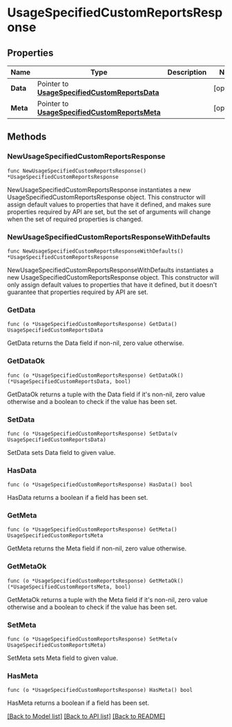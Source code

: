 # UsageSpecifiedCustomReportsResponse

## Properties

Name | Type | Description | Notes
---- | ---- | ----------- | ------
**Data** | Pointer to [**UsageSpecifiedCustomReportsData**](UsageSpecifiedCustomReportsData.md) |  | [optional] 
**Meta** | Pointer to [**UsageSpecifiedCustomReportsMeta**](UsageSpecifiedCustomReportsMeta.md) |  | [optional] 

## Methods

### NewUsageSpecifiedCustomReportsResponse

`func NewUsageSpecifiedCustomReportsResponse() *UsageSpecifiedCustomReportsResponse`

NewUsageSpecifiedCustomReportsResponse instantiates a new UsageSpecifiedCustomReportsResponse object.
This constructor will assign default values to properties that have it defined,
and makes sure properties required by API are set, but the set of arguments
will change when the set of required properties is changed.

### NewUsageSpecifiedCustomReportsResponseWithDefaults

`func NewUsageSpecifiedCustomReportsResponseWithDefaults() *UsageSpecifiedCustomReportsResponse`

NewUsageSpecifiedCustomReportsResponseWithDefaults instantiates a new UsageSpecifiedCustomReportsResponse object.
This constructor will only assign default values to properties that have it defined,
but it doesn't guarantee that properties required by API are set.

### GetData

`func (o *UsageSpecifiedCustomReportsResponse) GetData() UsageSpecifiedCustomReportsData`

GetData returns the Data field if non-nil, zero value otherwise.

### GetDataOk

`func (o *UsageSpecifiedCustomReportsResponse) GetDataOk() (*UsageSpecifiedCustomReportsData, bool)`

GetDataOk returns a tuple with the Data field if it's non-nil, zero value otherwise
and a boolean to check if the value has been set.

### SetData

`func (o *UsageSpecifiedCustomReportsResponse) SetData(v UsageSpecifiedCustomReportsData)`

SetData sets Data field to given value.

### HasData

`func (o *UsageSpecifiedCustomReportsResponse) HasData() bool`

HasData returns a boolean if a field has been set.

### GetMeta

`func (o *UsageSpecifiedCustomReportsResponse) GetMeta() UsageSpecifiedCustomReportsMeta`

GetMeta returns the Meta field if non-nil, zero value otherwise.

### GetMetaOk

`func (o *UsageSpecifiedCustomReportsResponse) GetMetaOk() (*UsageSpecifiedCustomReportsMeta, bool)`

GetMetaOk returns a tuple with the Meta field if it's non-nil, zero value otherwise
and a boolean to check if the value has been set.

### SetMeta

`func (o *UsageSpecifiedCustomReportsResponse) SetMeta(v UsageSpecifiedCustomReportsMeta)`

SetMeta sets Meta field to given value.

### HasMeta

`func (o *UsageSpecifiedCustomReportsResponse) HasMeta() bool`

HasMeta returns a boolean if a field has been set.


[[Back to Model list]](../README.md#documentation-for-models) [[Back to API list]](../README.md#documentation-for-api-endpoints) [[Back to README]](../README.md)


